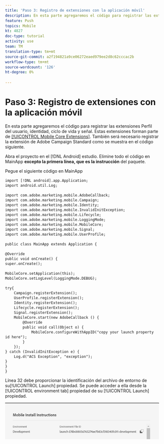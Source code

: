 ```yaml
---
title: 'Paso 3: Registro de extensiones con la aplicación móvil'
description: En esta parte agregaremos el código para registrar las extensiones UserProfile, Identity, Lifecycle y Signal.
feature: Push
topics: Mobile
kt: 4827
doc-type: tutorial
activity: use
team: TM
translation-type: tm+mt
source-git-commit: a2f194821a9ce06272eaed979ee2d8c62cccac2b
workflow-type: tm+mt
source-wordcount: '126'
ht-degree: 0%

---
```



# Paso 3: Registro de extensiones con la aplicación móvil

En esta parte agregaremos el código para registrar las extensiones Perfil del usuario, identidad, ciclo de vida y señal. Estas extensiones forman parte de [[!UICONTROL Mobile Core Extensions]](https://aep-sdks.gitbook.io/docs/using-mobile-extensions/mobile-core). También será necesario registrar la extensión de Adobe Campaign Standard como se muestra en el código siguiente.

Abra el proyecto en el [!DNL Android] estudio. Elimine todo el código en MainApp **excepto la primera línea, que es la instrucción** del paquete.

Pegue el siguiente código en MainApp

```java{.line-numbers}
import [!DNL android].app.Application;
import android.util.Log;

import com.adobe.marketing.mobile.AdobeCallback;
import com.adobe.marketing.mobile.Campaign;
import com.adobe.marketing.mobile.Identity;
import com.adobe.marketing.mobile.InvalidInitException;
import com.adobe.marketing.mobile.Lifecycle;
import com.adobe.marketing.mobile.LoggingMode;
import com.adobe.marketing.mobile.MobileCore;
import com.adobe.marketing.mobile.Signal;
import com.adobe.marketing.mobile.UserProfile;

public class MainApp extends Application {

@Override
public void onCreate() {
super.onCreate();

MobileCore.setApplication(this);
MobileCore.setLogLevel(LoggingMode.DEBUG);

try{
    Campaign.registerExtension();
    UserProfile.registerExtension();
    Identity.registerExtension();
    Lifecycle.registerExtension();
    Signal.registerExtension();
    MobileCore.start(new AdobeCallback () {
        @Override
        public void call(Object o) {
            MobileCore.configureWithAppID("copy your launch property id here");
        }
    });
} catch (InvalidInitException e) {
    Log.d("ACS Exception", "exception");
}
}
}
```

Línea 32 debe proporcionar la identificación del archivo de entorno de su[!UICONTROL  Launch] propiedad. Se puede acceder a ella desde la [!UICONTROL environment tab] propiedad de su [!UICONTROL Launch] propiedad.

![launch-id](assets/launch-id-property.PNG)
